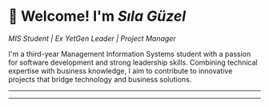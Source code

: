 # 👋 Welcome! I'm *Sıla Güzel*

*MIS Student | Ex YetGen Leader | Project Manager*

I'm a third-year Management Information Systems student with a passion for software development and strong
leadership skills. Combining technical expertise with business knowledge, I aim to contribute to
innovative projects that bridge technology and business solutions. 

---

<!-- ### 🚀 *About Me*

- *AI Developer Intern* at *Haliç University, focused on advanced **Computer Vision* projects.
- *YetGen Leader* at *YetGen*, where I organized and led workshops for .
- *Project Leader* for *Teknofest* and *TÜBİTAK 2209-A* competitions, driving solutions in *air defense* and other cutting-edge tech areas. -->

---

<!-- <h2 align="center">⚒️ Languages-Frameworks-Tools ⚒️</h2>

<div align="center">
    <img src="https://skillicons.dev/icons?i=js,typescript,css,html,docker,git" />
    <img src="https://skillicons.dev/icons?i=sklearn,python,redis,pytorch,firebase,cpp,tensorflow,cmake" /><br>
</div> -->